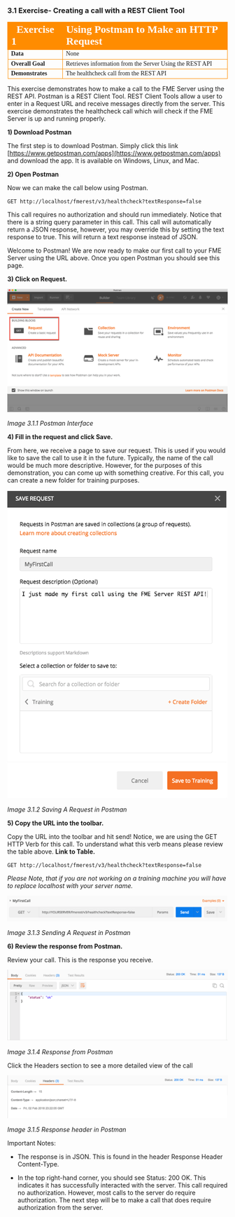 ### 3.1 Exercise- Creating a call with a REST Client Tool

<table style="border-spacing: 0px;border-collapse: collapse;font-family:serif">
<tr>
<td width=25% style="vertical-align:middle;background-color:darkorange;border: 2px solid darkorange">
<i class="fa fa-cogs fa-lg fa-pull-left fa-fw" style="color:white;padding-right: 12px;vertical-align:text-top"></i>
<span style="color:white;font-size:x-large;font-weight: bold">Exercise 1</span>
</td>
<td style="border: 2px solid darkorange;background-color:darkorange;color:white">
<span style="color:white;font-size:x-large;font-weight: bold">Using Postman to Make an HTTP Request</span>
</td>
</tr>

<tr>
<td style="border: 1px solid darkorange; font-weight: bold">Data</td>
<td style="border: 1px solid darkorange">None</td>
</tr>

<tr>
<td style="border: 1px solid darkorange; font-weight: bold">Overall Goal</td>
<td style="border: 1px solid darkorange">Retrieves information from the Server Using the REST API</td>
</tr>

<tr>
<td style="border: 1px solid darkorange; font-weight: bold">Demonstrates</td>
<td style="border: 1px solid darkorange">The healthcheck call from the REST API</td>
</tr>


</table>

This exercise demonstrates how to make a call to the FME Server using the REST API. Postman is a REST Client Tool. REST Client Tools allow a user to enter in a Request URL and receive messages directly from the server. This exercise demonstrates the healthcheck call which will check if the FME Server is up and running properly.   

**1) Download Postman**

The first step is to download Postman. Simply click this link
[https://www.getpostman.com/apps](https://www.getpostman.com/apps)
and download the app. It is available on Windows, Linux, and Mac.

**2) Open Postman**

Now we can make the call below using Postman.


    GET http://localhost/fmerest/v3/healthcheck?textResponse=false


This call requires no authorization and should run immediately. Notice
that there is a string query parameter in this call. This call will
automatically return a JSON response, however, you may override this by
setting the text response to true. This will return a text response
instead of JSON.

Welcome to Postman! We are now ready to make our first call to your FME
Server using the URL above. Once you open Postman you should see this
page.

**3) Click on Request.**

![](./Images/image3.1.1.PostmanInterface.png)

*Image 3.1.1 Postman Interface*

**4) Fill in the request and click Save.**

From here, we receive a page to save our request. This is used if you
would like to save the call to use it in the future. Typically, the name
of the call would be much more descriptive. However, for the purposes of
this demonstration, you can come up with something creative. For this
call, you can create a new folder for training purposes.


![](./Images/image3.1.2.PostmanRequest.png)

*Image 3.1.2 Saving A Request in Postman*

**5) Copy the URL into the toolbar.**

Copy the URL into the toolbar and hit send! Notice, we are using the GET
HTTP Verb for this call. To understand what this verb means please
review the table above. **Link to Table.**  

    GET http://localhost/fmerest/v3/healthcheck?textResponse=false

  *Please Note, that if you are not working on a training machine you will have to replace localhost with your server name.*

![](./Images/image3.1.3.png)

*Image 3.1.3 Sending A Request in Postman*

**6) Review the response from Postman.**

Review your call. This is the response you receive.

![](./Images/image3.1.4.responsepostman.png)

*Image 3.1.4 Response from Postman*

Click the Headers section to see a more detailed view of the call

![](./Images/image3.1.5.responseHeaderPostman.png)

*Image 3.1.5 Response header in Postman*

Important Notes:

-   The response is in JSON. This is found in the header Response Header
    Content-Type.

-   In the top right-hand corner, you should see Status: 200 OK. This
    indicates it has successfully interacted with the server. This
    call required no authorization. However, most calls to the server
    do require authorization. The next step will be to make a call
    that does require authorization from the server.
